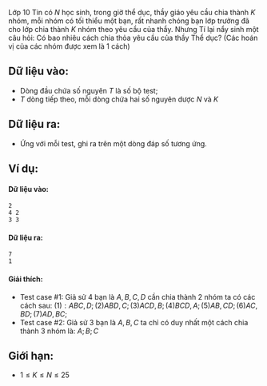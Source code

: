 Lớp $10$ Tin có $N$ học sinh, trong giờ thể dục, thầy giáo yêu cầu chia thành $K$ nhóm, mỗi nhóm có tối thiểu một bạn, rất nhanh chóng bạn lớp trưởng đã cho lớp chia thành $K$ nhóm theo yêu cầu của thầy. Nhưng Tí lại nẩy sinh một câu hỏi: Có bao nhiêu cách chia thỏa yêu cầu của thầy Thể dục? (Các hoán vị của các nhóm được xem là $1$ cách)

## Dữ liệu vào:
- Dòng đầu chứa số nguyên $T$ là số bộ test;
- $T$ dòng tiếp theo, mỗi dòng chứa hai số nguyên dược $N$ và $K$

## Dữ liệu ra:
- Ứng với mỗi test, ghi ra trên một dòng đáp số tương ứng.

## Ví dụ:
#### Dữ liệu vào:
```
2
4 2
3 3
```

#### Dữ liệu ra:
```
7
1
```

#### Giải thích:
- Test case $\#1$: Giả sử $4$ bạn là $A,B,C,D$ cần chia thành $2$ nhóm ta có các cách sau: $(1): ABC, D; (2) ABD, C; (3) ACD, B; (4) BCD, A; (5) AB, CD; (6) AC, BD; (7) AD, BC$;
- Test case $\#2$: Giả sử $3$ bạn là $A, B, C$ ta chỉ có duy nhất một cách chia thành $3$ nhóm là: $A; B; C$

## Giới hạn:
- $1 ≤ K ≤ N ≤ 25$